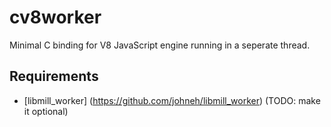 cv8worker
=========

Minimal C binding for V8 JavaScript engine running in a seperate thread.

Requirements
------------

* [libmill_worker] (https://github.com/johneh/libmill_worker) (TODO: make it optional)


